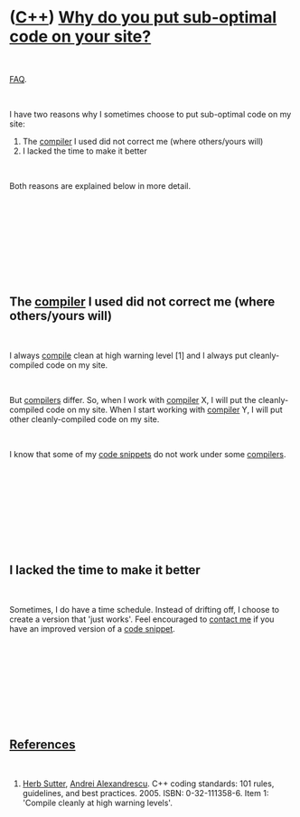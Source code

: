



 

 

 

 

 

([C++](Cpp.htm)) [Why do you put sub-optimal code on your site?](CppWhySubOptimalCode.htm)
==========================================================================================

 

[FAQ](CppFaq.htm).

 

I have two reasons why I sometimes choose to put sub-optimal code on my
site:

1.  The [compiler](CppCompiler.htm) I used did not correct me (where
    others/yours will)
2.  I lacked the time to make it better

 

Both reasons are explained below in more detail.

 

 

 

 

 

The [compiler](CppCompiler.htm) I used did not correct me (where others/yours will)
-----------------------------------------------------------------------------------

 

I always [compile](CppCompiler.htm) clean at high warning level \[1\]
and I always put cleanly-compiled code on my site.

 

But [compilers](CppCompiler.htm) differ. So, when I work with
[compiler](CppCompiler.htm) X, I will put the cleanly-compiled code on
my site. When I start working with [compiler](CppCompiler.htm) Y, I will
put other cleanly-compiled code on my site.

 

I know that some of my [code snippets](CppCodeSnippets.htm) do not work
under some [compilers](CppCompiler.htm).

 

 

 

 

 

I lacked the time to make it better
-----------------------------------

 

Sometimes, I do have a time schedule. Instead of drifting off, I choose
to create a version that 'just works'. Feel encouraged to [contact
me](Contact.htm) if you have an improved version of a [code
snippet](CppCodeSnippets.htm).

 

 

 

 

 

[References](CppReferences.htm)
-------------------------------

 

1.  [Herb Sutter](CppHerbSutter.htm), [Andrei
    Alexandrescu](CppAndreiAlexandrescu.htm). C++ coding standards: 101
    rules, guidelines, and best practices. 2005. ISBN: 0-32-111358-6.
    Item 1: 'Compile cleanly at high warning levels'.

 

 

 

 

 





 



